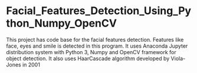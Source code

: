 # Facial_Features_Detection_Using_Python_Numpy_OpenCV
This project has code base for the facial features detection. Features like face, eyes and smile is detected in this program. It uses Anaconda Jupyter distribution system with Python 3, Numpy and OpenCV framework for object detection. It also uses HaarCascade algorithm developed by Viola-Jones in 2001
